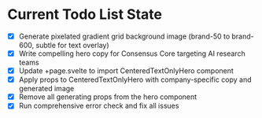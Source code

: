 <!-- DO NOT EDIT - Managed by todo_list tool -->
<!-- Updated: 2025-10-16T21:33:48.774Z -->

# Current Todo List State

- [x] Generate pixelated gradient grid background image (brand-50 to brand-600, subtle for text overlay)
- [x] Write compelling hero copy for Consensus Core targeting AI research teams
- [x] Update +page.svelte to import CenteredTextOnlyHero component
- [x] Apply props to CenteredTextOnlyHero with company-specific copy and generated image
- [x] Remove all generating props from the hero component
- [x] Run comprehensive error check and fix all issues
